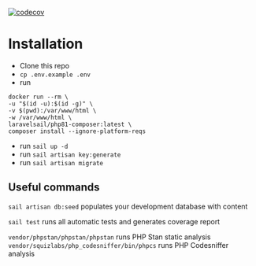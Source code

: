 [![codecov](https://codecov.io/gh/mrefferdk/recipes/branch/main/graphs/badge.svg?token=IZUPCKXS1X)](https://github.com/mrefferdk/recipes)

# Installation

- Clone this repo
- ``cp .env.example .env``
- run
```
docker run --rm \
-u "$(id -u):$(id -g)" \
-v $(pwd):/var/www/html \
-w /var/www/html \
laravelsail/php81-composer:latest \
composer install --ignore-platform-reqs
```
- run ``sail up -d``
- run ``sail artisan key:generate``
- run ``sail artisan migrate``

## Useful commands
`sail artisan db:seed` populates your development database with content

`sail test` runs all automatic tests and generates coverage report

`vendor/phpstan/phpstan/phpstan` runs PHP Stan static analysis
`vendor/squizlabs/php_codesniffer/bin/phpcs` runs PHP Codesniffer analysis
